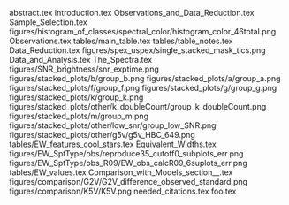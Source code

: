 abstract.tex
Introduction.tex
Observations_and_Data_Reduction.tex
Sample_Selection.tex
figures/histogram_of_classes/spectral_color/histogram_color_46total.png
Observations.tex
tables/main_table.tex
tables/table_notes.tex
Data_Reduction.tex
figures/spex_uspex/single_stacked_mask_tics.png
Data_and_Analysis.tex
The_Spectra.tex
figures/SNR_brightness/snr_exptime.png
figures/stacked_plots/b/group_b.png
figures/stacked_plots/a/group_a.png
figures/stacked_plots/f/group_f.png
figures/stacked_plots/g/group_g.png
figures/stacked_plots/k/group_k.png
figures/stacked_plots/other/k_doubleCount/group_k_doubleCount.png
figures/stacked_plots/m/group_m.png
figures/stacked_plots/other/low_snr/group_low_SNR.png
figures/stacked_plots/other/g5v/g5v_HBC_649.png
tables/EW_features_cool_stars.tex
Equivalent_Widths.tex
figures/EW_SptType/obs/reproduce35_cutoff0_subplots_err.png
figures/EW_SptType/obs_R09/EW_obs_calcR09_6suplots_err.png
tables/EW_values.tex
Comparison_with_Models_section__.tex
figures/comparison/G2V/G2V_difference_observed_standard.png
figures/comparison/K5V/K5V.png
needed_citations.tex
foo.tex